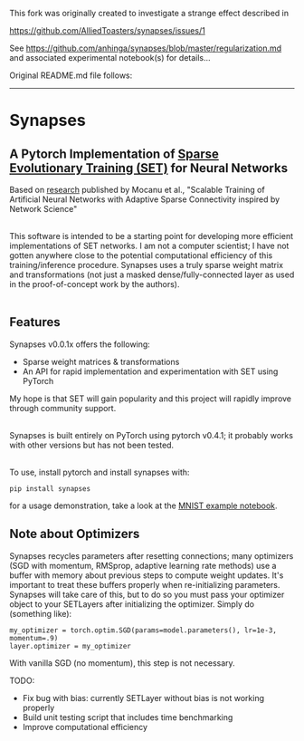 This fork was originally created to investigate a strange effect described in

https://github.com/AlliedToasters/synapses/issues/1

See https://github.com/anhinga/synapses/blob/master/regularization.md and associated experimental notebook(s) for details...

Original README.md file follows:

---

# Synapses
## A Pytorch Implementation of [Sparse Evolutionary Training (SET)](https://arxiv.org/abs/1707.04780) for Neural Networks
Based on [research](https://www.nature.com/articles/s41467-018-04316-3) published by Mocanu et al., "Scalable Training of Artificial Neural Networks with Adaptive Sparse Connectivity inspired by Network Science"<br><br>

This software is intended to be a starting point for developing more efficient implementations of SET networks. I am not a computer scientist; I have not gotten anywhere close to the potential computational efficiency of this training/inference procedure. Synapses uses a truly sparse weight matrix and transformations (not just a masked dense/fully-connected layer as used in the proof-of-concept work by the authors).<br><br>

## Features
Synapses v0.0.1x offers the following:<br>
 - Sparse weight matrices & transformations
 - An API for rapid implementation and experimentation with SET using PyTorch<br>
 
My hope is that SET will gain popularity and this project will rapidly improve through community support.<br><br>

Synapses is built entirely on PyTorch using pytorch v0.4.1; it probably works with other versions but has not been tested.<br><br>

To use, install pytorch and install synapses with:<br>

`
pip install synapses
`

for a usage demonstration, take a look at the [MNIST example notebook](MNIST_demo.ipynb).

## Note about Optimizers
Synapses recycles parameters after resetting connections; many optimizers (SGD with momentum, RMSprop, adaptive learning rate methods) use a buffer with memory about previous steps to compute weight updates. It's important to treat these buffers properly when re-initializing parameters. Synapses will take care of this, but to do so you must pass your optimizer object to your SETLayers after initializing the optimizer. Simply do (something like):

```
my_optimizer = torch.optim.SGD(params=model.parameters(), lr=1e-3, momentum=.9)
layer.optimizer = my_optimizer
```
With vanilla SGD (no momentum), this step is not necessary.

TODO:<br>
 - Fix bug with bias: currently SETLayer without bias is not working properly
 - Build unit testing script that includes time benchmarking
 - Improve computational efficiency
